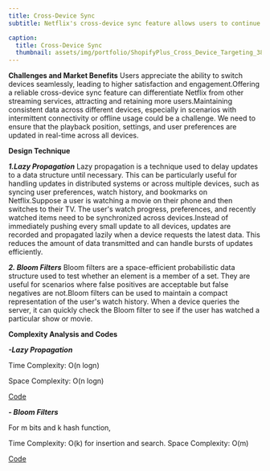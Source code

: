 ```yaml
---
title: Cross-Device Sync
subtitle: Netflix's cross-device sync feature allows users to continue watching content across multiple devices.A user might start watching a movie on their smart TV, pause it, and then continue from the same point on their smartphone. This capability enhances user experience by providing continuity and convenience, ensuring that users can pick up right where they left off, regardless of the device they are using.

caption:
  title: Cross-Device Sync
  thumbnail: assets/img/portfolio/ShopifyPlus_Cross_Device_Targeting_3840x2160.png
---
```

**Challenges and Market Benefits**
Users appreciate the ability to switch devices seamlessly, leading to higher satisfaction and engagement.Offering a reliable cross-device sync feature can differentiate Netflix from other streaming services, attracting and retaining more users.Maintaining consistent data across different devices, especially in scenarios with intermittent connectivity or offline usage could be a challenge. We need to ensure that the playback position, settings, and user preferences are updated in real-time across all devices.

**Design Technique**

_**1.Lazy Propagation**_
Lazy propagation is a technique used to delay updates to a data structure until necessary. This can be particularly useful for handling updates in distributed systems or across multiple devices, such as syncing user preferences, watch history, and bookmarks on Netflix.Suppose a user is watching a movie on their phone and then switches to their TV. The user's watch progress, preferences, and recently watched items need to be synchronized across devices.Instead of immediately pushing every small update to all devices, updates are recorded and propagated lazily when a device requests the latest data.
This reduces the amount of data transmitted and can handle bursts of updates efficiently.

_**2. Bloom Filters**_
Bloom filters are a space-efficient probabilistic data structure used to test whether an element is a member of a set. They are useful for scenarios where false positives are acceptable but false negatives are not.Bloom filters can be used to maintain a compact representation of the user's watch history.
When a device queries the server, it can quickly check the Bloom filter to see if the user has watched a particular show or movie.

**Complexity Analysis and Codes**

_**-Lazy Propagation**_

Time Complexity: O(n logn)

Space Complexity: O(n logn)

[Code](https://github.com/PAI-SHREYA/DSA/blob/main/Software%20Principles/LazyPropagation.cpp)

_**- Bloom Filters**_

For m bits and k hash function,

Time Complexity: O(k) for insertion and search.
Space Complexity: O(m)

[Code](https://github.com/PAI-SHREYA/DSA/blob/main/Bloom.cpp)







